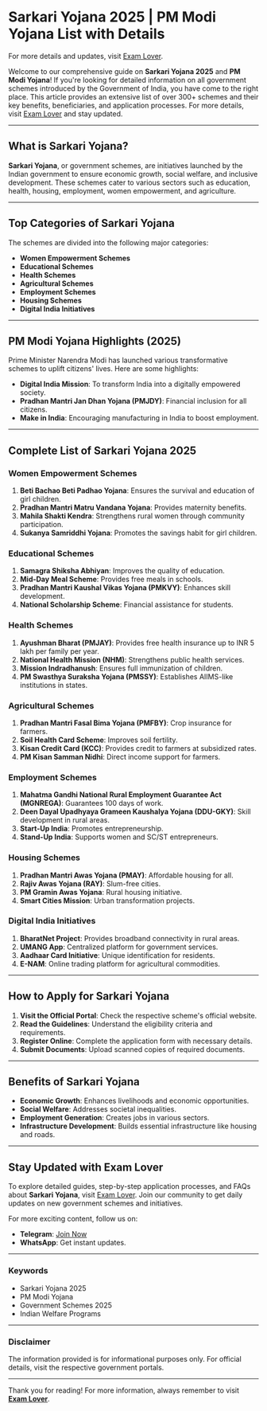 # Sarkari Yojana 2025 | PM Modi Yojana List with Details

For more details and updates, visit [Exam Lover](https://examlover.com).

Welcome to our comprehensive guide on **Sarkari Yojana 2025** and **PM Modi Yojana**! If you're looking for detailed information on all government schemes introduced by the Government of India, you have come to the right place. This article provides an extensive list of over 300+ schemes and their key benefits, beneficiaries, and application processes. For more details, visit [Exam Lover](https://examlover.com) and stay updated.

---

## What is Sarkari Yojana?

**Sarkari Yojana**, or government schemes, are initiatives launched by the Indian government to ensure economic growth, social welfare, and inclusive development. These schemes cater to various sectors such as education, health, housing, employment, women empowerment, and agriculture.

---

## Top Categories of Sarkari Yojana

The schemes are divided into the following major categories:

- **Women Empowerment Schemes**
- **Educational Schemes**
- **Health Schemes**
- **Agricultural Schemes**
- **Employment Schemes**
- **Housing Schemes**
- **Digital India Initiatives**

---

## PM Modi Yojana Highlights (2025)

Prime Minister Narendra Modi has launched various transformative schemes to uplift citizens' lives. Here are some highlights:

- **Digital India Mission**: To transform India into a digitally empowered society.
- **Pradhan Mantri Jan Dhan Yojana (PMJDY)**: Financial inclusion for all citizens.
- **Make in India**: Encouraging manufacturing in India to boost employment.

---

## Complete List of Sarkari Yojana 2025

### Women Empowerment Schemes

1. **Beti Bachao Beti Padhao Yojana**: Ensures the survival and education of girl children.
2. **Pradhan Mantri Matru Vandana Yojana**: Provides maternity benefits.
3. **Mahila Shakti Kendra**: Strengthens rural women through community participation.
4. **Sukanya Samriddhi Yojana**: Promotes the savings habit for girl children.

### Educational Schemes

1. **Samagra Shiksha Abhiyan**: Improves the quality of education.
2. **Mid-Day Meal Scheme**: Provides free meals in schools.
3. **Pradhan Mantri Kaushal Vikas Yojana (PMKVY)**: Enhances skill development.
4. **National Scholarship Scheme**: Financial assistance for students.

### Health Schemes

1. **Ayushman Bharat (PMJAY)**: Provides free health insurance up to INR 5 lakh per family per year.
2. **National Health Mission (NHM)**: Strengthens public health services.
3. **Mission Indradhanush**: Ensures full immunization of children.
4. **PM Swasthya Suraksha Yojana (PMSSY)**: Establishes AIIMS-like institutions in states.

### Agricultural Schemes

1. **Pradhan Mantri Fasal Bima Yojana (PMFBY)**: Crop insurance for farmers.
2. **Soil Health Card Scheme**: Improves soil fertility.
3. **Kisan Credit Card (KCC)**: Provides credit to farmers at subsidized rates.
4. **PM Kisan Samman Nidhi**: Direct income support for farmers.

### Employment Schemes

1. **Mahatma Gandhi National Rural Employment Guarantee Act (MGNREGA)**: Guarantees 100 days of work.
2. **Deen Dayal Upadhyaya Grameen Kaushalya Yojana (DDU-GKY)**: Skill development in rural areas.
3. **Start-Up India**: Promotes entrepreneurship.
4. **Stand-Up India**: Supports women and SC/ST entrepreneurs.

### Housing Schemes

1. **Pradhan Mantri Awas Yojana (PMAY)**: Affordable housing for all.
2. **Rajiv Awas Yojana (RAY)**: Slum-free cities.
3. **PM Gramin Awas Yojana**: Rural housing initiative.
4. **Smart Cities Mission**: Urban transformation projects.

### Digital India Initiatives

1. **BharatNet Project**: Provides broadband connectivity in rural areas.
2. **UMANG App**: Centralized platform for government services.
3. **Aadhaar Card Initiative**: Unique identification for residents.
4. **E-NAM**: Online trading platform for agricultural commodities.

---

## How to Apply for Sarkari Yojana

1. **Visit the Official Portal**: Check the respective scheme's official website.
2. **Read the Guidelines**: Understand the eligibility criteria and requirements.
3. **Register Online**: Complete the application form with necessary details.
4. **Submit Documents**: Upload scanned copies of required documents.

---

## Benefits of Sarkari Yojana

- **Economic Growth**: Enhances livelihoods and economic opportunities.
- **Social Welfare**: Addresses societal inequalities.
- **Employment Generation**: Creates jobs in various sectors.
- **Infrastructure Development**: Builds essential infrastructure like housing and roads.

---

## Stay Updated with Exam Lover

To explore detailed guides, step-by-step application processes, and FAQs about **Sarkari Yojana**, visit [Exam Lover](https://examlover.com). Join our community to get daily updates on new government schemes and initiatives.

For more exciting content, follow us on:

- **Telegram**: [Join Now](https://t.me/New_Sarkari_job)
- **WhatsApp**: Get instant updates.

---

### Keywords

- Sarkari Yojana 2025
- PM Modi Yojana
- Government Schemes 2025
- Indian Welfare Programs

---

### Disclaimer

The information provided is for informational purposes only. For official details, visit the respective government portals.

---

Thank you for reading! For more information, always remember to visit **[Exam Lover](https://examlover.com)**.
